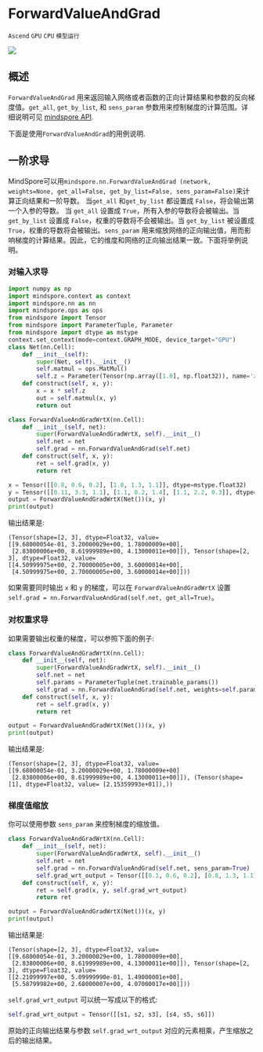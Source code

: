 # ForwardValueAndGrad

`Ascend` `GPU` `CPU` `模型运行`

<a href="https://gitee.com/mindspore/docs/blob/r1.6/docs/mindspore/programming_guide/source_zh_cn/forward_value_and_grad.md" target="_blank"><img src="https://gitee.com/mindspore/docs/raw/r1.6/resource/_static/logo_source.png"></a>

## 概述

`ForwardValueAndGrad` 用来返回输入网络或者函数的正向计算结果和参数的反向梯度值。`get_all`, `get_by_list`, 和 `sens_param` 参数用来控制梯度的计算范围。详细说明可见 [mindspore API](https://www.mindspore.cn/docs/api/en/r1.6/api_python/nn/mindspore.nn.ForwardValueAndGrad.html).

下面是使用`ForwardValueAndGrad`的用例说明.

## 一阶求导

MindSpore可以用`mindspore.nn.ForwardValueAndGrad (network, weights=None, get_all=False, get_by_list=False, sens_param=False)`来计算正向结果和一阶导数。 当`get_all` 和`get_by_list` 都设置成 `False`，将会输出第一个入参的导数。 当 `get_all` 设置成 `True`，所有入参的导数将会被输出。当 `get_by_list` 设置成 `False`，权重的导数将不会被输出。当 `get_by_list` 被设置成 `True`，权重的导数将会被输出。`sens_param` 用来缩放网络的正向输出值，用而影响梯度的计算结果。因此，它的维度和网络的正向输出结果一致。下面将举例说明。

### 对输入求导

```python
import numpy as np
import mindspore.context as context
import mindspore.nn as nn
import mindspore.ops as ops
from mindspore import Tensor
from mindspore import ParameterTuple, Parameter
from mindspore import dtype as mstype
context.set_context(mode=context.GRAPH_MODE, device_target="GPU")
class Net(nn.Cell):
    def __init__(self):
        super(Net, self).__init__()
        self.matmul = ops.MatMul()
        self.z = Parameter(Tensor(np.array([1.0], np.float32)), name='z')
    def construct(self, x, y):
        x = x * self.z
        out = self.matmul(x, y)
        return out

class ForwardValueAndGradWrtX(nn.Cell):
    def __init__(self, net):
        super(ForwardValueAndGradWrtX, self).__init__()
        self.net = net
        self.grad = nn.ForwardValueAndGrad(self.net)
    def construct(self, x, y):
        ret = self.grad(x, y)
        return ret

x = Tensor([[0.8, 0.6, 0.2], [1.8, 1.3, 1.1]], dtype=mstype.float32)
y = Tensor([[0.11, 3.3, 1.1], [1.1, 0.2, 1.4], [1.1, 2.2, 0.3]], dtype=mstype.float32)
output = ForwardValueAndGradWrtX(Net())(x, y)
print(output)
```

输出结果是:

```text
(Tensor(shape=[2, 3], dtype=Float32, value=
[[9.68000054e-01, 3.20000029e+00, 1.78000009e+00],
 [2.83800006e+00, 8.61999989e+00, 4.13000011e+00]]), Tensor(shape=[2, 3], dtype=Float32, value=
[[4.50999975e+00, 2.70000005e+00, 3.60000014e+00],
 [4.50999975e+00, 2.70000005e+00, 3.60000014e+00]]))
```

如果需要同时输出 `x` 和 `y` 的梯度，可以在 `ForwardValueAndGradWrtX` 设置 `self.grad = nn.ForwardValueAndGrad(self.net, get_all=True)`。

### 对权重求导

如果需要输出权重的梯度，可以参照下面的例子:

```python
class ForwardValueAndGradWrtX(nn.Cell):
    def __init__(self, net):
        super(ForwardValueAndGradWrtX, self).__init__()
        self.net = net
        self.params = ParameterTuple(net.trainable_params())
        self.grad = nn.ForwardValueAndGrad(self.net, weights=self.params, get_by_list=True)
    def construct(self, x, y):
        ret = self.grad(x, y)
        return ret
```

```python
output = ForwardValueAndGradWrtX(Net())(x, y)
print(output)
```

输出结果是:

```text
(Tensor(shape=[2, 3], dtype=Float32, value=
[[9.68000054e-01, 3.20000029e+00, 1.78000009e+00]
 [2.83800006e+00, 8.61999989e+00, 4.13000011e+00]]), (Tensor(shape=[1], dtype=Float32, value= [2.15359993e+01]),))
```

### 梯度值缩放

你可以使用参数 `sens_param` 来控制梯度的缩放值。

```python
class ForwardValueAndGradWrtX(nn.Cell):
    def __init__(self, net):
        super(ForwardValueAndGradWrtX, self).__init__()
        self.net = net
        self.grad = nn.ForwardValueAndGrad(self.net, sens_param=True)
        self.grad_wrt_output = Tensor([[0.1, 0.6, 0.2], [0.8, 1.3, 1.1]], dtype=mstype.float32)
    def construct(self, x, y):
        ret = self.grad(x, y, self.grad_wrt_output)
        return ret
```

```python
output = ForwardValueAndGradWrtX(Net())(x, y)
print(output)
```

输出结果是:

```text
(Tensor(shape=[2, 3], dtype=Float32, value=
[[9.68000054e-01, 3.20000029e+00, 1.78000009e+00],
 [2.83800006e+00, 8.61999989e+00, 4.13000011e+00]]), Tensor(shape=[2, 3], dtype=Float32, value=
[[2.21099997e+00, 5.09999990e-01, 1.49000001e+00],
 [5.58799982e+00, 2.68000007e+00, 4.07000017e+00]]))
```

`self.grad_wrt_output` 可以统一写成以下的格式:

```python
self.grad_wrt_output = Tensor([[s1, s2, s3], [s4, s5, s6]])
```

原始的正向输出结果与参数 `self.grad_wrt_output` 对应的元素相乘，产生缩放之后的输出结果。
